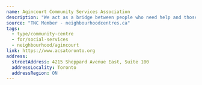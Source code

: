 ```yaml
---
name: Agincourt Community Services Association
description: "We act as a bridge between people who need help and those who can provide it."
source: "TNC Member - neighbourhoodcentres.ca"
tags:
  - type/community-centre
  - for/social-services
  - neighbourhood/agincourt
link: https://www.acsatoronto.org
address:
  streetAddress: 4215 Sheppard Avenue East, Suite 100
  addressLocality: Toronto
  addressRegion: ON
---
```

